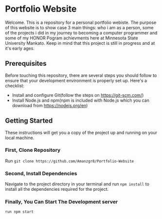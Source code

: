 # Portfolio Website

Welcome. This is a repository for  a personal portfolio webiste. The purpose of this website is to show case 3 main things: who i am as a person, some of the projects i did in my journey to becoming a computer programmer and some of my HONOR Pogram achievments here at Minnesota State University Mankato. Keep in mind that this project is still in progress and at it's early ages. 

## Prerequisites

Before touching this repository, there are several steps you should follow to ensure that your development environment is properly set up. Here's a checklist: 

* Install and configure Git(follow the steps on https://git-scm.com/)
* Install Node.js and npm(npm is included with Node.js which you can download from https://nodejs.org/en)

## Getting Started

These instructions will get you a copy of the project up and running on your local machine.

### First, Clone Repository

Run `git clone https://github.com/Amanzgr8/Portfolio-Website`

### Second, Install Dependencies

Navigate to the project directory in your terminal and run `npm install` to install all the dependencies required for the project.

### Finally, You Can Start The Development server

`run npm start`
